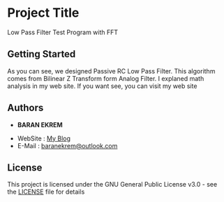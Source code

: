 # Project Title

Low Pass Filter Test Program with FFT

## Getting Started

As you can see, we designed Passive RC Low Pass Filter.
This algorithm comes from Bilinear Z Transform form Analog Filter.
I explaned math analysis in my web site. If you want see, you can visit my web site

## Authors

* **BARAN EKREM**
- WebSite	: [My Blog](https://www.baranekrem.net)
- E-Mail 	: baranekrem@outlook.com

## License

This project is licensed under the GNU General Public License v3.0 - see the [LICENSE](LICENSE) file for details

